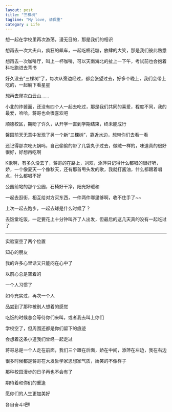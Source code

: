 ```yaml
---
layout: post
title: "三棵树"
tagline: "My love, 请保重"
category : Life
---
```



想一起在学校里再次游荡，漫无目的，那是我们的相识

想再去一次大夫山，疯狂的飙车，一起吃棉花糖，放肆的大笑，那是我们彼此熟悉

想再去一次咖啡厅，叫上一杯咖啡，可以天南海北的扯上一下午，考试前也会抱着科社跑进去背书

好久没去“三棵树”了，每次从旁边经过，都会张望过去，好多个晚上，我们会带上吃的，一起躺下看星星

想再去爬次白云山……

小北的炸酱面，还没有四个人一起去吃过，那是我们共同的喜爱，程度不同，我的最爱，哈哈，蒋哥也会很喜欢吧

顺德校区，期盼了许久，从开学一直到学期结束，终未能成行

馨园前天无意中发现了另一个新“三棵树”，靠近水边，想带你们去看一看

还记得那次吃火锅吗，自己偷偷的带了几袋丸子过去，做贼一样的，味道真的很好很好，好想再吃啊

K歌啊，有多久没去了，蒋哥的在路上，刘欢，添萍只记得什么都唱的很好听，娇，一个像夏天一个像秋天，还有那首甩头发的歌，我就打酱油，什么都跟着唱点，什么都唱不好

公园前站的那个公园，石椅好干净，阳光好暖和

一起去逛街，相互给对方买东西，一件两件哪里够啊，收不住手了~~

上次一起去跑步，一起去球是什么时候了？

去饭堂吃饭，一定要花上十分钟叫齐了人出发，但最后的这几天真的没有一起吃过了

---

实验室空了两个位置

知心的朋友

我的许多心里话又只能闷在心中了

 

以前心总是空着的

一个人习惯了

如今充实过，再次一个人

品尝到了那种被别人想着的感觉

吃饭的时候总会等待你们来叫，或者我去叫上你们

学校空了，但周围还都是你们留下的痕迹

会想着这条小道我们曾经一起走过

蒋哥总是一个人走在前面，我们三个跟在后面，娇在中间，添萍在左边，我在右边

很多时候都是蒋哥在大发哲学家思想家气质，娇笑的不像样子

那种校园漫步的日子再也不会有了

 

期待着和你们的重逢

愿你们的人生更加美好

各自奋斗吧!!